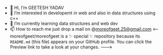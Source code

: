 - 👋 Hi, I’m GEETESH YADAV
- 👀 I’m interested in developemt in web and also in data structures using c++
- 🌱 I’m currently learning data structures and web dev
- 📫 How to reach me just drop a mail on @moreofgeet.25@gmail.com
<--
moreofgeet/moreofgeet is a ✨ special ✨ repository because its `README.md` (this file) appears on your GitHub profile.
You can click the Preview link to take a look at your changes.
--->

